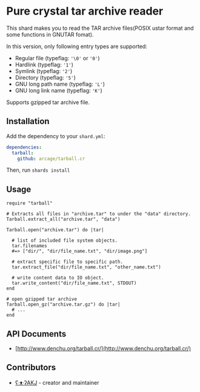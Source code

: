 # Pure crystal tar archive reader

This shard makes you to read the TAR archive files(POSIX ustar format and some functions in GNUTAR fomat).

In this version, only following entry types are supported:

- Regular file (typeflag: `'\0'` or `'0'`)
- Hardlink (typeflag: `'1'`)
- Symlink (typeflag: `'2'`)
- Directory (typeflag: `'5'`)
- GNU long path name (typeflag: `'L'`)
- GNU long link name (typeflag: `'K'`)

Supports gzipped tar archive file.

## Installation

Add the dependency to your `shard.yml`:

```yaml
dependencies:
  tarball:
    github: arcage/tarball.cr
```

Then, run `shards install`

## Usage

```crystal
require "tarball"

# Extracts all files in "archive.tar" to under the "data" directory.
Tarball.extract_all("archive.tar", "data")

Tarball.open("archive.tar") do |tar|

  # list of included file system objects.
  tar.filenames
  #=> ["dir/", "dir/file_name.txt", "dir/image.png"]

  # extract specific file to specific path.
  tar.extract_file("dir/file_name.txt", "other_name.txt")

  # write content data to IO object.
  tar.write_content("dir/file_name.txt", STDOUT)
end

# open gzipped tar archive
Tarball.open_gz("archive.tar.gz") do |tar|
  # ...
end
```
## API Documents

- [http://www.denchu.org/tarball.cr/](http://www.denchu.org/tarball.cr/)

## Contributors

- [ʕ·ᴥ·ʔAKJ](https://github.com/arcage) - creator and maintainer
